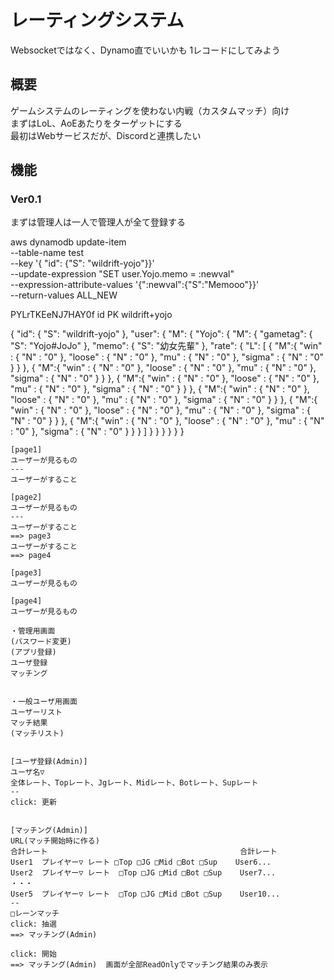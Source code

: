 # レーティングシステム
Websocketではなく、Dynamo直でいいかも
1レコードにしてみよう

## 概要 
ゲームシステムのレーティングを使わない内戦（カスタムマッチ）向け  
まずはLoL、AoEあたりをターゲットにする  
最初はWebサービスだが、Discordと連携したい  

## 機能  

### Ver0.1  
まずは管理人は一人で管理人が全て登録する  


aws dynamodb update-item \
    --table-name test \
    --key '{ "id": {"S": "wildrift-yojo"}}' \
    --update-expression "SET user.Yojo.memo = :newval" \
    --expression-attribute-values '{":newval":{"S":"Memooo"}}' \
    --return-values ALL_NEW


PYLrTKEeNJ7HAY0f
id PK wildrift+yojo

{
  "id": {
    "S": "wildrift-yojo"
  },
  "user": {
    "M": {
      "Yojo": {
        "M": {
          "gametag": {
            "S": "Yojo#JoJo"
          },
          "memo": {
            "S": "幼女先輩"
          },
          "rate": {
            "L": [
              {
                "M":{
                  "win" : {
                    "N" : "0"
                  },
                  "loose" : {
                    "N" : "0"
                  },
                  "mu" : {
                    "N" : "0"
                  },
                  "sigma" : {
                    "N" : "0"
                  }
                }
              },
              {
                "M":{
                  "win" : {
                    "N" : "0"
                  },
                  "loose" : {
                    "N" : "0"
                  },
                  "mu" : {
                    "N" : "0"
                  },
                  "sigma" : {
                    "N" : "0"
                  }
                }
              },
              {
                "M":{
                  "win" : {
                    "N" : "0"
                  },
                  "loose" : {
                    "N" : "0"
                  },
                  "mu" : {
                    "N" : "0"
                  },
                  "sigma" : {
                    "N" : "0"
                  }
                }
              },
              {
                "M":{
                  "win" : {
                    "N" : "0"
                  },
                  "loose" : {
                    "N" : "0"
                  },
                  "mu" : {
                    "N" : "0"
                  },
                  "sigma" : {
                    "N" : "0"
                  }
                }
              },
              {
                "M":{
                  "win" : {
                    "N" : "0"
                  },
                  "loose" : {
                    "N" : "0"
                  },
                  "mu" : {
                    "N" : "0"
                  },
                  "sigma" : {
                    "N" : "0"
                  }
                }
              },
              {
                "M":{
                  "win" : {
                    "N" : "0"
                  },
                  "loose" : {
                    "N" : "0"
                  },
                  "mu" : {
                    "N" : "0"
                  },
                  "sigma" : {
                    "N" : "0"
                  }
                }
              }
            ]
          }
        }
      }
    }
  }
}









```uiflow
[page1]
ユーザーが見るもの
---
ユーザーがすること

[page2]
ユーザーが見るもの
---
ユーザーがすること
==> page3
ユーザーがすること
==> page4

[page3]
ユーザーが見るもの

[page4]
ユーザーが見るもの
```

```uiflow
・管理用画面  
(パスワード変更)  
(アプリ登録)  
ユーザ登録  
マッチング  
  
  
・一般ユーザ用画面
ユーザーリスト  
マッチ結果  
(マッチリスト)  
  
  
[ユーザ登録(Admin)]
ユーザ名▽
全体レート、Topレート、Jgレート、Midレート、Botレート、Supレート
--
click: 更新


[マッチング(Admin)]
URL(マッチ開始時に作る)
合計レート                                           合計レート
User1  プレイヤー▽ レート □Top □JG □Mid □Bot □Sup    User6...
User2  プレイヤー▽ レート  □Top □JG □Mid □Bot □Sup    User7...
・・・
User5  プレイヤー▽ レート  □Top □JG □Mid □Bot □Sup    User10...
--
□レーンマッチ
click: 抽選
==> マッチング(Admin)

click: 開始
==> マッチング(Admin)  画面が全部ReadOnlyでマッチング結果のみ表示
```